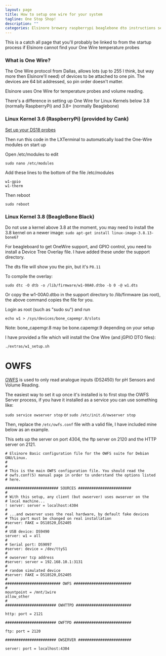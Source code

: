 ```yaml
---
layout: page
title: How to setup one wire for your system
tagline: One Stop Shop!
description: ""
categories: Elsinore brewery raspberrypi beaglebone dto instructions setup
---
```


This is a catch all page that you'll probably be linked to from the startup process if Elsinore cannot find your One Wire temperature probes

### What is One Wire?

The One Wire protocol from Dallas, allows lots (up to 255 I think, but way more then Elsinore'll need) of devices to be attached to one pin. The devices are 64 bit addressed, so pin order doesn't matter.

Elsinore uses One Wire for temperature probes and volume reading.

There's a difference in setting up One Wire for Linux Kernels below 3.8 (normally RaspberryPi) and 3.8+ (normally Beaglebone)

### Linux Kernel 3.6 (RaspberryPi) (provided by Cank)

[Set up your DS18 probes](https://www.cl.cam.ac.uk/projects/raspberrypi/tutorials/temperature/)

Then run this code in the LXTerminal to automatically load the One-Wire modules on start up

Open /etc/modules to edit

	sudo nano /etc/modules

Add these lines to the bottom of the file /etc/modules

	w1-gpio
	w1-therm

Then reboot

	sudo reboot

### Linux Kernel 3.8 (BeagleBone Black)

Do not use a kernel above 3.8 at the moment, you may need to install the 3.8 kernel on a newer image: ``` sudo apt-get install linux-image-3.8.13-bone67 ```
 
For beagleboard to get OneWire support, and GPIO control, you need to install a Device Tree Overlay file. I have added these under the support directory.

The dts file will show you the pin, but it's ```P8.11```

To compile the overlay: 

``` sudo dtc -O dtb -o /lib/firmware/w1-00A0.dtbo -b 0 -@ w1.dts ```

Or copy the w1-00A0.dtbo in the support directory to /lib/firmware (as root), the above command copies the file for you.

Login as root (such as "sudo su") and run 

``` echo w1 > /sys/devices/bone_capemgr.8/slots ```

Note: bone_capemgr.8 may be bone.capemgr.9 depending on your setup

I have provided a file which will install the One Wire (and jGPIO DTO files):

``` ./extras/w1_setup.sh ```

OWFS
=========

[OWFS](http://www.owfs.org) is used to only read analogue inputs (DS2450) for pH Sensors and Volume Reading.

The easiest way to set it up once it's installed is to first stop the OWFS Server process, if you have it installed as a service you can use something like:

``` sudo service owserver stop ``` or ``` sudo /etc/init.d/owserver stop ```

Then, replace the ```/etc/owfs.conf``` file with a valid file, I have included mine below as an example.

This sets up the server on port 4304, the ftp server on 2120 and the HTTP server on 2121. 

```
# Elsinore Basic configuration file for the OWFS suite for Debian GNU/Linux.
#
#
# This is the main OWFS configuration file. You should read the
# owfs.conf(5) manual page in order to understand the options listed
# here.

######################## SOURCES ########################
#
# With this setup, any client (but owserver) uses owserver on the
# local machine...
! server: server = localhost:4304
#
# ...and owserver uses the real hardware, by default fake devices
# This part must be changed on real installation
#server: FAKE = DS18S20,DS2405
#
# USB device: DS9490
server: w1 = all
#
# Serial port: DS9097
#server: device = /dev/ttyS1
#
# owserver tcp address
#server: server = 192.168.10.1:3131
#
# random simulated device
#server: FAKE = DS18S20,DS2405
#
######################### OWFS ##########################
#
mountpoint = /mnt/1wire
allow_other
#
####################### OWHTTPD #########################

http: port = 2121

####################### OWFTPD ##########################

ftp: port = 2120

####################### OWSERVER ########################

server: port = localhost:4304
```
